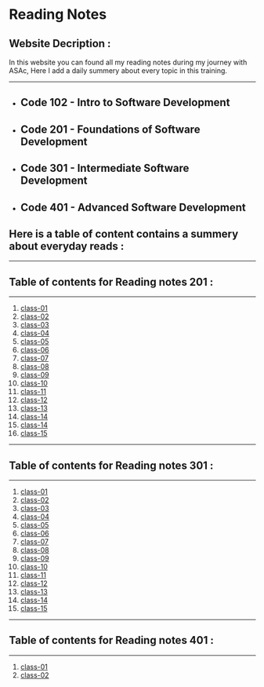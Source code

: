 # Reading Notes

## Website Decription  :


In this website you can found all my reading notes during my journey with ASAc, Here I add a daily summery about every topic in this training.

---
* ## Code 102 - Intro to Software Development
* ## Code 201 - Foundations of Software Development
* ## Code 301 - Intermediate Software Development
* ## Code 401 - Advanced Software Development



## **Here is a table of content contains a summery about everyday reads :**

---
## Table of contents for Reading notes 201 :
---

1. [class-01](https://balqeesalfasatlah.github.io/Reading--Notes/class-01)
2. [class-02](https://balqeesalfasatlah.github.io/Reading--Notes/class-02)
3. [class-03](https://balqeesalfasatlah.github.io/Reading--Notes/class-03)
4. [class-04](https://balqeesalfasatlah.github.io/Reading--Notes/class-04)
5. [class-05](https://balqeesalfasatlah.github.io/Reading--Notes/class-05)
6. [class-06](https://balqeesalfasatlah.github.io/Reading--Notes/class-06)
7. [class-07](https://balqeesalfasatlah.github.io/Reading--Notes/class-07)
8. [class-08](https://balqeesalfasatlah.github.io/Reading--Notes/class-08)
9. [class-09](https://balqeesalfasatlah.github.io/Reading--Notes/class-09)
10. [class-10](https://balqeesalfasatlah.github.io/Reading--Notes/class-10)
11. [class-11](https://balqeesalfasatlah.github.io/Reading--Notes/class-11)
12. [class-12](https://balqeesalfasatlah.github.io/Reading--Notes/class-12)
13. [class-13](https://balqeesalfasatlah.github.io/Reading--Notes/class-13)
14. [class-14](https://balqeesalfasatlah.github.io/Reading--Notes/class-14)
14. [class-14](https://balqeesalfasatlah.github.io/Reading--Notes/class-14b)
15. [class-15](https://balqeesalfasatlah.github.io/Reading--Notes/class-15)
---

## Table of contents for Reading notes 301 :
---

1. [class-01](https://balqeesalfasatlah.github.io/Reading--Notes/Reading-notes301//class-01)
2. [class-02](https://balqeesalfasatlah.github.io/Reading--Notes/Reading-notes301//class-02)
3. [class-03](https://balqeesalfasatlah.github.io/Reading--Notes/Reading-notes301//class-03)
4. [class-04](https://balqeesalfasatlah.github.io/Reading--Notes/Reading-notes301//class-04)
5. [class-05](https://balqeesalfasatlah.github.io/Reading--Notes/Reading-notes301//class-05)
6. [class-06](https://balqeesalfasatlah.github.io/Reading--Notes/Reading-notes301//class-06)
7. [class-07](https://balqeesalfasatlah.github.io/Reading--Notes/Reading-notes301//class-07)
8. [class-08](https://balqeesalfasatlah.github.io/Reading--Notes/Reading-notes301//class-08)
9. [class-09](https://balqeesalfasatlah.github.io/Reading--Notes/Reading-notes301//class-09)
10. [class-10](https://balqeesalfasatlah.github.io/Reading--Notes/Reading-notes301//class-10)
11. [class-11](https://balqeesalfasatlah.github.io/Reading--Notes/Reading-notes301//class-11)
12. [class-12](https://balqeesalfasatlah.github.io/Reading--Notes/Reading-notes301//class-12)
13. [class-13](https://balqeesalfasatlah.github.io/Reading--Notes/Reading-notes301//class-13)
14. [class-14](https://balqeesalfasatlah.github.io/Reading--Notes/Reading-notes301//class-14)
15. [class-15](https://balqeesalfasatlah.github.io/Reading--Notes/Reading-notes301//class-15)

---
## Table of contents for Reading notes 401 :
---

1. [class-01](https://balqeesalfasatlah.github.io/reading-notes401/class-01)
2. [class-02](https://balqeesalfasatlah.github.io/reading-notes401/class-02)

